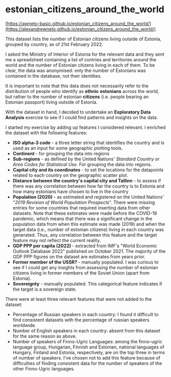 # estonian_citizens_around_the_world
[https://awneto-basic.github.io/estonian_citizens_around_the_world/](https://alexandrewneto.github.io/estonian_citizens_around_the_world/)

<!-- wp:paragraph -->
This dataset lists the number of Estonian citizens living outside of Estonia, grouped by country, as of 21st February 2022.
<!-- /wp:paragraph -->

<!-- wp:paragraph -->
I asked the Ministry of Interior of Estonia for the relevant data and they sent me a spreadsheet containing a list of contries and territories around the world and the number of Estonian citizens living in each of them. To be clear, the data was anonymised: only the number of Estonians was contained in the database, not their identities.</p>
<!-- /wp:paragraph -->

<!-- wp:paragraph -->
<p>It is important to note that this data does not necessarily refer to the distribution of people who identify as <strong>ethnic</strong> <strong>estonians</strong> across the world, but rather to the number of estonian <strong>citizens</strong> (i.e. people bearing an Estonian passport) living outside of Estonia.</p>
<!-- /wp:paragraph -->

<!-- wp:paragraph -->
<p>With the dataset in hand, I decided to undertake an <strong>Exploratory Data Analysis</strong> exercise to see if I could find patterns and insights on the data. </p>
<!-- /wp:paragraph -->


<!-- wp:paragraph -->
<p>I started my exercise by adding up features I considered relevant. I enriched the dataset with the following features:</p>
<!-- /wp:paragraph -->

<!-- wp:list -->
<ul><li><strong>ISO alpha-3 code</strong> - a three letter string that identifies the country and is used as an input for some geographic plotting tools.</li><li><strong>Continent </strong>- for grouping the data into regions</li><li><strong>Sub-regions</strong> - as defined by the United Nations' <em>Standard Country or Area Codes for Statistical Use</em>. For grouping the data into regions.</li><li><strong>Capital city and its coordinates</strong> - to set the locations for the datapoints related to each country on the geographic scatter plot.</li><li><strong>Distance between the country's capital city and Tallinn</strong> - to assess if there was any correlation between how far the country is to Estonia and how many estonians have chosen to live in the country</li><li><strong>Population (2020)</strong> - as estimated and registered on the United Nations' "<em>2019 Revision</em><strong>&nbsp;</strong><em>of</em><strong>&nbsp;</strong><em>World Population Prospects</em>". There were missing entries for some countries that required inserting data from other datasets. Note that these estimates were made before the COVID-19 pandemic, which means that there was a significant change in the population data from when this estimate was made (2019) and when the target data (i.e., number of estonian citizens) living in each country was generated. Thus, any correlation between this feature and the target feature may not reflect the current reality.</li><li><strong>GDP PPP per capita (2022) </strong>- extracted from IMF's "World Economic Outlook Database 2022" published on October 2021. The majority of the GDP PPP figures on the dataset are estimates from years prior.</li><li><strong>Former member of the USSR? </strong>- manually populated. I was curious to see if I could get any insights from assessing the number of estonian citizens living in former members of the Soviet Union (apart from Estonia).</li><li><strong>Sovereignty</strong> - manually populated. This categorical feature indicates if the target is a sovereign state. </li></ul>
<!-- /wp:list -->

<!-- wp:paragraph -->
<p>There were at least three relevant features that were not added to the dataset:</p>
<!-- /wp:paragraph -->

<!-- wp:list -->
<ul><li>Percentage of Russian speakers in each country: I found it difficult to find consistent datasets with the percentage of russian speakers worldwide. </li><li>Number of English speakers in each country: absent from this dataset for the same reason as above.</li><li>Number of speakers of Finno-Ugric Languages: among the finno-ugric language group, Hungarian, Finnish and Estonian, national languages of Hungary, Finland and Estonia, respectively, are on the top three in terms of number of speakers.  I've chosen not to add this feature because of difficulties of finding consistent data for the number of speakers of the other Finno-Ugric languages.</li></ul>
<!-- /wp:list -->
